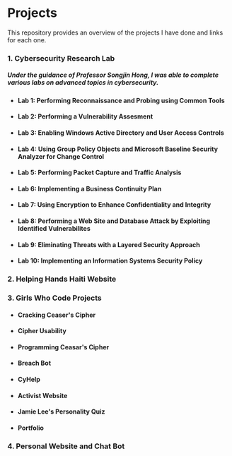 # Projects
This repository provides an overview of the projects I have done and links for each one.

### 1. Cybersecurity Research Lab
##### Under the guidance of Professor Songjin Hong, I was able to complete various labs on advanced topics in cybersecurity. 
+ #### Lab 1: Performing Reconnaissance and Probing using Common Tools
+ #### Lab 2: Performing a Vulnerability Assesment
+ #### Lab 3: Enabling Windows Active Directory and User Access Controls
+ #### Lab 4: Using Group Policy Objects and Microsoft Baseline Security Analyzer for Change Control
+ #### Lab 5: Performing Packet Capture and Traffic Analysis
+ #### Lab 6: Implementing a Business Continuity Plan
+ #### Lab 7: Using Encryption to Enhance Confidentiality and Integrity
+ #### Lab 8: Performing a Web Site and Database Attack by Exploiting Identified Vulnerabilites
+ #### Lab 9: Eliminating Threats with a Layered Security Approach
+ #### Lab 10: Implementing an Information Systems Security Policy
### 2. Helping Hands Haiti Website
### 3. Girls Who Code Projects
+ #### Cracking Ceaser's Cipher
+ #### Cipher Usability
+ #### Programming Ceasar's Cipher
+ #### Breach Bot
+ #### CyHelp
+ #### Activist Website
+ #### Jamie Lee's Personality Quiz
+ #### Portfolio
### 4. Personal Website and Chat Bot
